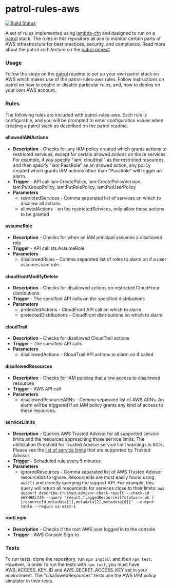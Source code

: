 # patrol-rules-aws

[![Build Status](https://travis-ci.org/mapbox/patrol-rules-aws.svg?branch=master)](https://travis-ci.org/mapbox/patrol-rules-aws)

A set of rules implemented using [lambda-cfn](https://github.com/mapbox/lambda-cfn) and designed to run on a [patrol](https://github.com/mapbox/patrol) stack.  The rules in this repository all aim to monitor certain parts of AWS infrastructure for best practices, security, and compliance.  Read more about the patrol architecture on the [patrol project](https://github.com/mapbox/patrol).

### Usage

Follow the steps on the [patrol](https://github.com/mapbox/patrol) readme to set up your own patrol stack on AWS which makes use of the patrol-rules-aws rules.  Follow instructions on patrol on how to enable or disable particular rules, and, how to deploy on your own AWS account.

### Rules

The following rules are included with patrol-rules-aws.  Each rule is configurable, and you will be prompted to enter configuration values when creating a patrol stack as described on the patrol readme.

#### allowedIAMActions

- **Description** - Checks for any IAM policy created which grants actions to restricted services, except for certain allowed actions on those services.  For example, if you specify "iam, cloudtrail" as the restricted resources, and then specify "iam:PassRole" as an allowed action, any policy created which grants IAM actions other than "PassRole" will trigger an alarm.
- **Trigger** - API call iam:CreatePolicy, iam:CreatePolicyVersion, iam:PutGroupPolicy, iam:PutRolePolicy, iam:PutUserPolicy
- **Parameters**
  - restrictedServices - Comma separated list of services on which to disallow all actions
  - allowedActions - on the restrictedServices, only allow these actions to be granted

#### assumeRole

- **Description** - Checks for when an IAM principal assumes a disallowed role
- **Trigger** - API call sts:AssumeRole
- **Parameters**
  - disallowedRoles - Comma separated list of roles to alarm on if a user assumes said role.

#### cloudfrontModifyDelete

- **Description** - Checks for disallowed actions on restricted CloudFront distributions.
- **Trigger** - The specified API calls on the specified distributions
- **Parameters**
  - protectedActions - CloudFront API call on which to alarm
  - protectedDistributions - CloudFront distributions on which to alarm

#### cloudTrail

- **Description** - Checks for disallowed CloudTrail actions
- **Trigger** - The specified API calls
- **Parameters**
  - disallowedActions - CloudTrail API actions to alarm on if called

#### disallowedResources

- **Description** - Checks for IAM policies that allow access to disallowed resources
- **Trigger** - AWS API call
- **Parameters**
  - disallowedResourceARNs - Comma separated list of AWS ARNs.  An alarm will be triggered if an IAM policy grants any kind of access to these resources.

#### serviceLimits
- **Description** - Queries AWS Trusted Advisor for all supported service limits and the resources approaching those service limits. The utilitization threshold for Trusted Advisor service limit warnings is 80%. Please see the [list of service limits](https://aws.amazon.com/premiumsupport/ta-faqs/#service-limits-check-questions) that are supported by Trusted Advisor.
- **Trigger** - Scheduled rule every 5 minutes
- **Parameters**
  - ignoredResources - Comma separated list of AWS Trusted Advisor resourceIds to ignore. ResourceIds are most easily found using `awscli` and directly querying the support API. For example, this query will return all resourceIds for services close to their limits:
``aws support describe-trusted-advisor-check-result --check-id eW7HH0l7J9 --query 'result.flaggedResources[?status!=`ok`][resourceId,metadata[1],metadata[2],metadata[0]]' --output table --region us-east-1``

#### rootLogin
- **Description** - Checks if the root AWS user logged in to the console
- **Trigger** - AWS Console Sign-in

### Tests

To run tests, clone the repository, run `npm install` and then `npm test`.  However, in order to run the tests with `npm test`, you must have AWS_ACCESS_KEY_ID and AWS_SECRET_ACCESS_KEY set in your environment.  The "disallowedResources" tests use the AWS IAM policy simulator in their tests.
